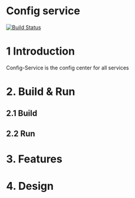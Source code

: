 # Config service
[![Build Status](https://travis-ci.org/reactivesw/config.svg?branch=master)](https://travis-ci.org/reactivesw/config)
 
# 1 Introduction
Config-Service is the config center for all services

# 2. Build & Run
## 2.1 Build

## 2.2 Run

# 3. Features

# 4. Design


